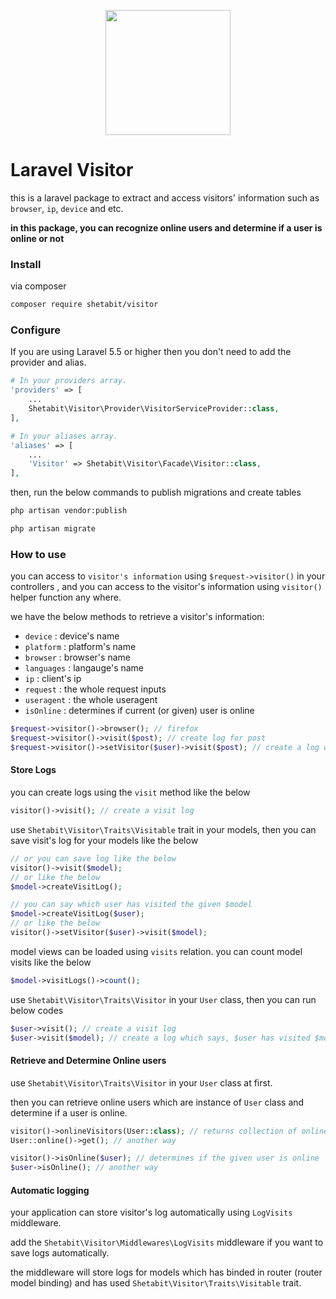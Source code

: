 <p align="center"><img width="200" src="resources/images/visitor.png?raw=true"></p>




# Laravel Visitor

this is a laravel package to extract and access visitors' information such as `browser`, `ip`, `device` and etc.

**in this package, you can recognize online users and determine if a user is online or not**

### Install

via composer

```bash
composer require shetabit/visitor
```

### Configure

If you are using Laravel 5.5 or higher then you don't need to add the provider and alias.

```php
# In your providers array.
'providers' => [
    ...
    Shetabit\Visitor\Provider\VisitorServiceProvider::class,
],

# In your aliases array.
'aliases' => [
    ...
    'Visitor' => Shetabit\Visitor\Facade\Visitor::class,
],
```

then, run the below commands to publish migrations and create tables

```bash
php artisan vendor:publish

php artisan migrate
```

### How to use

you can access to `visitor's information` using `$request->visitor()` in your controllers , and  you can access to the visitor's information using `visitor()` helper function any where.

we have the below methods to retrieve a visitor's information:

- `device` : device's name
- `platform` : platform's name
- `browser` : browser's name
- `languages` : langauge's name
- `ip` : client's ip
- `request` : the whole request inputs
- `useragent` : the whole useragent
- `isOnline` : determines if current (or given) user is online

```php
$request->visitor()->browser(); // firefox
$request->visitor()->visit($post); // create log for post
$request->visitor()->setVisitor($user)->visit($post); // create a log wich says $user has visited $post
```

#### Store Logs

you can create logs using the `visit` method like the below

```php
visitor()->visit(); // create a visit log
```

use `Shetabit\Visitor\Traits\Visitable` trait in your models, then you can save visit's log for your models like the below

```php
// or you can save log like the below
visitor()->visit($model);
// or like the below
$model->createVisitLog();

// you can say which user has visited the given $model
$model->createVisitLog($user);
// or like the below
visitor()->setVisitor($user)->visit($model);

```

model views can be loaded using `visits` relation.
you can count model visits like the below

```php
$model->visitLogs()->count();
```

use `Shetabit\Visitor\Traits\Visitor` in your `User` class, then you can run below codes

 ```php
$user->visit(); // create a visit log
$user->visit($model); // create a log which says, $user has visited $model
 ```

#### Retrieve and Determine Online users

use `Shetabit\Visitor\Traits\Visitor` in your `User` class at first.

then you can retrieve online users which are instance of `User` class and determine if a user is online.

```php
visitor()->onlineVisitors(User::class); // returns collection of online users
User::online()->get(); // another way

visitor()->isOnline($user); // determines if the given user is online
$user->isOnline(); // another way
```

#### Automatic logging

your application can store visitor's log automatically using `LogVisits` middleware.

add the `Shetabit\Visitor\Middlewares\LogVisits` middleware if you want to save logs automatically.

the middleware will store logs for models which has binded in router (router model binding) and has used `Shetabit\Visitor\Traits\Visitable` trait.
